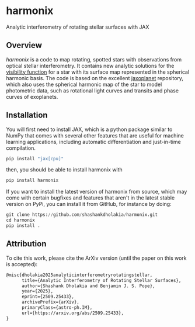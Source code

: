 # harmonix

Analytic interferometry of rotating stellar surfaces with JAX

## Overview

*harmonix* is a code to map rotating, spotted stars with observations from optical stellar interferometry. It contains new analytic solutions for the [visibility function](https://en.wikipedia.org/wiki/Interferometric_visibility) for a star with its surface map represented in the spherical harmonic basis. The code is based on the excellent [jaxoplanet](https://jax.exoplanet.codes/en/latest/) repository, which also uses the spherical harmonic map of the star to model photometric data, such as rotational light curves and transits and phase curves of exoplanets. 

## Installation

You will first need to install JAX, which is a python package similar to NumPy that comes with several other features that are useful for machine learning applications, including automatic differentiation and just-in-time compilation. 

```python
pip install "jax[cpu]"
```

then, you should be able to install harmonix with

```python
pip install harmonix
```

If you want to install the latest version of harmonix from source, which may come with certain bugfixes and features that aren't in the latest stable version on PyPi, you can install it from GitHub, for instance by doing:

```python
git clone https://github.com/shashankdholakia/harmonix.git
cd harmonix
pip install .
```

## Attribution

To cite this work, please cite the ArXiv version (until the paper on this work is accepted):

```latex
@misc{dholakia2025analyticinterferometryrotatingstellar,
      title={Analytic Interferometry of Rotating Stellar Surfaces}, 
      author={Shashank Dholakia and Benjamin J. S. Pope},
      year={2025},
      eprint={2509.25433},
      archivePrefix={arXiv},
      primaryClass={astro-ph.IM},
      url={https://arxiv.org/abs/2509.25433}, 
}
```

